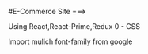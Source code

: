 #E-Commerce Site ===>

Using React,React-Prime,Redux 
0 - CSS

Import mulich font-family from google 
